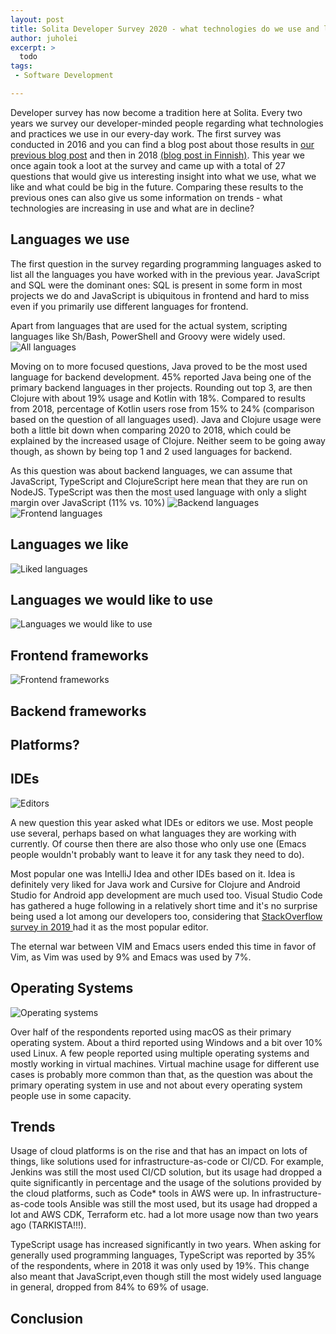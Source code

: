 ```yaml
---
layout: post
title: Solita Developer Survey 2020 - what technologies do we use and like?
author: juholei
excerpt: >
  todo
tags:
 - Software Development

---
```


Developer survey has now become a tradition here at Solita. Every two years we survey our developer-minded people regarding what technologies and practices we use in our every-day work. The first survey was conducted in 2016 and you can find a blog post about those results in [our previous blog post](https://dev.solita.fi/java/2016/05/13/Developers-love-spaces.html) and then in 2018 [(blog post in Finnish)](https://www.solita.fi/blogit/development-teknologiakartoitus/). This year we once again took a loot at the survey and came up with a total of 27 questions that would give us interesting insight into what we use, what we like and what could be big in the future. Comparing these results to the previous ones can also give us some information on trends - what technologies are increasing in use and what are in decline?

## Languages we use

The first question in the survey regarding programming languages asked to list all the languages you have worked with in the previous year. JavaScript and SQL were the dominant ones: SQL is present in some form in most projects we do and JavaScript is ubiquitous in frontend and hard to miss even if you primarily use different languages for frontend.

Apart from languages that are used for the actual system, scripting languages like Sh/Bash, PowerShell and Groovy were widely used.
![All languages](/img/developer-survey-2020/all_languages.png)

Moving on to more focused questions, Java proved to be the most used language for backend development. 45% reported Java being one of the primary backend languages in ther projects. Rounding out top 3, are then Clojure with about 19% usage and Kotlin with 18%. Compared to results from 2018, percentage of Kotlin users rose from 15% to 24% (comparison based on the question of all languages used). Java and Clojure usage were both a little bit down when comparing 2020 to 2018, which could be explained by the increased usage of Clojure. Neither seem to be going away though, as shown by being top 1 and 2 used languages for backend.

As this question was about backend languages, we can assume that JavaScript, TypeScript and ClojureScript here mean that they are run on NodeJS. TypeScript was then the most used language with only a slight margin over JavaScript (11% vs. 10%)
![Backend languages](/img/developer-survey-2020/backend_languages.png)
![Frontend languages](/img/developer-survey-2020/frontend_languages.png)

## Languages we like
![Liked languages](/img/developer-survey-2020/liked_languages.png)
## Languages we would like to use
![Languages we would like to use](/img/developer-survey-2020/would_like_to_use_languages.png)
## Frontend frameworks
![Frontend frameworks](/img/developer-survey-2020/frontend_frameworks_and_libraries.png)
## Backend frameworks

## Platforms?

## IDEs

![Editors](/img/developer-survey-2020/editors.png)

A new question this year asked what IDEs or editors we use. Most people use several, perhaps based on what languages they are working with currently. Of course then there are also those who only use one (Emacs people wouldn't probably want to leave it for any task they need to do).

Most popular one was IntelliJ Idea and other IDEs based on it. Idea is definitely very liked for Java work and Cursive for Clojure and Android Studio for Android app development are much used too. Visual Studio Code has gathered a huge following in a relatively short time and it's no surprise being used a lot among our developers too, considering that [StackOverflow survey in 2019 ](https://insights.stackoverflow.com/survey/2019#development-environments-and-tools) had it as the most popular editor.

The eternal war between VIM and Emacs users ended this time in favor of Vim, as Vim was used by 9% and Emacs was used by 7%.

## Operating Systems

![Operating systems](/img/developer-survey-2020/operating_systems.png)

Over half of the respondents reported using macOS as their primary operating system. About a third reported using Windows and a bit over 10% used Linux. A few people reported using multiple operating systems and mostly working in virtual machines. Virtual machine usage for different use cases is probably more common than that, as the question was about the primary operating system in use and not about every operating system people use in some capacity.

## Trends

Usage of cloud platforms is on the rise and that has an impact on lots of things, like solutions used for infrastructure-as-code or CI/CD. For example, Jenkins was still the most used CI/CD solution, but its usage had dropped a quite significantly in percentage and the usage of the solutions provided by the cloud platforms, such as Code* tools in AWS were up. In infrastructure-as-code tools Ansible was still the most used, but its usage had dropped a lot and AWS CDK, Terraform etc. had a lot more usage now than two years ago (TARKISTA!!!).

TypeScript usage has increased significantly in two years. When asking for generally used programming languages, TypeScript was reported by 35% of the respondents, where in 2018 it was only used by 19%. This change also meant that JavaScript,even though still the most widely used language in general, dropped from 84% to 69% of usage.

## Conclusion
